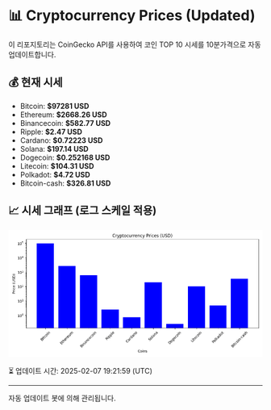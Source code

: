 
# 📊 Cryptocurrency Prices (Updated)

이 리포지토리는 CoinGecko API를 사용하여 코인 TOP 10 시세를 10분가격으로 자동 업데이트합니다.

## 💰 현재 시세
- Bitcoin: **$97281 USD**
- Ethereum: **$2668.26 USD**
- Binancecoin: **$582.77 USD**
- Ripple: **$2.47 USD**
- Cardano: **$0.72223 USD**
- Solana: **$197.14 USD**
- Dogecoin: **$0.252168 USD**
- Litecoin: **$104.31 USD**
- Polkadot: **$4.72 USD**
- Bitcoin-cash: **$326.81 USD**

## 📈 시세 그래프 (로그 스케일 적용)
![Crypto Prices](crypto_prices.png)

⏳ 업데이트 시간: 2025-02-07 19:21:59 (UTC)

---
자동 업데이트 봇에 의해 관리됩니다.
